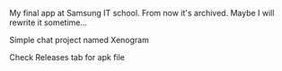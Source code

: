 My final app at Samsung IT school. From now it's archived. Maybe I will rewrite it sometime...

Simple chat project named Xenogram

Check Releases tab for apk file
